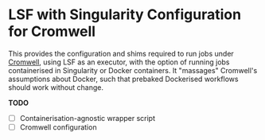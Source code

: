 # LSF with Singularity Configuration for Cromwell

This provides the configuration and shims required to run jobs under
[Cromwell](https://cromwell.readthedocs.io/en/stable/), using LSF as an
executor, with the option of running jobs containerised in Singularity
or Docker containers. It "massages" Cromwell's assumptions about Docker,
such that prebaked Dockerised workflows should work without change.

**TODO**

- [ ] Containerisation-agnostic wrapper script
- [ ] Cromwell configuration
